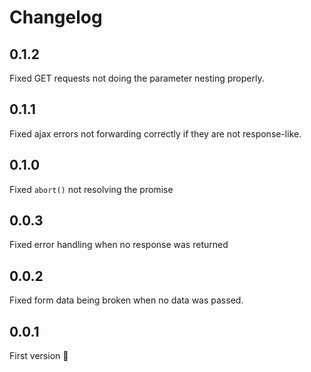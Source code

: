 # Changelog

## 0.1.2

Fixed GET requests not doing the parameter nesting properly.

## 0.1.1

Fixed ajax errors not forwarding correctly if they are not response-like.

## 0.1.0

Fixed `abort()` not resolving the promise

## 0.0.3

Fixed error handling when no response was returned

## 0.0.2

Fixed form data being broken when no data was passed.

## 0.0.1

First version :tada:
